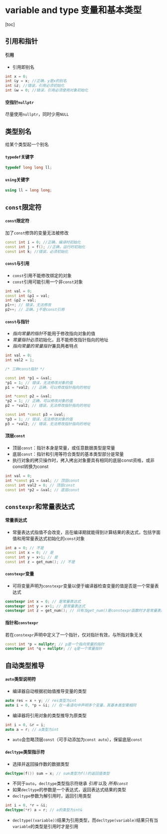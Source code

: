 # variable and type 变量和基本类型

[toc]

## 引用和指针

#### 引用
- 引用即别名
```cpp
int x = 0;
int &y = x; //正确，y是x的别名
int &z; //错误，引用必须初始化
int &w = 0; //错误，引用必须使用对象初始化
```

#### 空指针`nullptr`
尽量使用`nullptr`，同时少用`NULL`

## 类型别名
给某个类型起一个别名
#### `typedef`关键字
```cpp
typedef long long ll;
```

#### `using`关键字
```cpp
using ll = long long;
```

## `const`限定符

#### `const`限定符
加了`const`修饰的变量无法被修改
```cpp
const int i = 0; //正确，编译时初始化
const int j = f(); //正确，运行时初始化
const int k; //错误，必须初始化
```

#### `const`与引用
- `const`引用不能修改绑定的对象
- `const`引用可能引用一个非`const`对象
```cpp
int val = 0;
const int &p1 = val;
int &p2 = val;
p1++; // 错误，无法修改
p2++; // 正确，j不是const引用
```

#### `const`与指针
- *指向常量的指针*不能用于修改指向对象的值
- *常量指针*必须初始化，且不能修改指针指向的地址
- *指向常量的常量指针*兼具两者特点
```cpp
int val = 0;
int val2 = 1;

/* 三种const指针 */

const int *p1 = &val;
*p1 = 1; // 错误，无法修改对象的值
p1 = *val2; // 正确，可以修改指针指向的地址

int *const p2 = &val;
*p2 = 1; // 正确，可以修改对象的值
p2 = *val2; // 错误，无法修改指针指向的地址

const int *const p3 = &val;
*p3 = 1; // 错误，无法修改对象的值
p3 = *val2; // 错误，无法修改指针指向的地址
```

#### 顶层`const`
- 顶层`const`：指针本身是常量，或任意数据类型是常量
- 底层`const`：指针和引用等符合类型的基本类型部分是常量
- 执行对象的拷贝操作时，拷入拷出对象要具有相同的底层const资格，或非const转换为const
```cpp
int val = 0;
int *const p1 = &val; // 顶层const
const int val2 = 0; // 顶层const
const int *p2 = &val; // 底层const
```

## `constexpr`和常量表达式

#### 常量表达式
- 常量表达式指值不会改变，且在编译期就能得到计算结果的表达式，包括字面值和用常量表达式初始化的`const`对象
```cpp
int a = 0; // 不是
const int x = 0; // 是
const int y = x+1; // 是
const int z = get_num(); // 不是
```

#### `constexpr`变量
- 可将变量声明为`constexpr`变量以便于编译器检查变量的值是否是一个常量表达式
```cpp
constexpr int x = 0; // 是常量表达式
constexpr int y = x+1; // 是常量表达式
constexpr int z = get_num(); // 只有当get_num()是constexpr函数时才是常量表达式
```

#### 指针和`constexpr`
若在`constexpr`声明中定义了一个指针，仅对指针有效，与所指对象无关
```cpp
const int *p = nullptr; // p是一个指向常量的指针
constexpr int *q = nullptr; // q是一个常量指针
```

## 自动类型推导

#### `auto`类型说明符
- 编译器自动根据初始值推导变量的类型
```cpp
auto res = x + y; // res类型为int
auto i = 0, *p = &i; // 在一条语句中声明多个变量，其基本类型需相同
```
- 编译器将引用对象的类型推导为原类型
```cpp
int i = 0, &r = i;
auto a = r; // a类型为int
```
- `auto`会忽略顶层`const`（可手动添加为`const auto`），保留底层`const`

#### `decltype`类型指示符
- 选择并返回操作数的数据类型
```cpp
decltype(f()) sum = x; // sum类型为f()的返回值类型
```
- 不同于`auto`，`decltype`类型指示符继承 *引用* 以及 *所有`const`* 
- 如果`decltype`的参数是一个表达式，返回表达式结果的类型
- `decltype`参数为解引用时，返回引用类型
```cpp
int i = 0, *r = &i;
decltype(*r) a = r; // a的类型为int&
```
- `decltype((variable))`结果为引用类型，而`decltype(variable)`结果只有当`variable`的类型是引用时才是引用